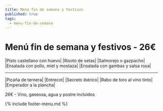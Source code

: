 ```yaml
---
title: Menú fin de semana y festivos
published: true
tags:
  - menu-fin-de-semana
---
```



# Menú fin de semana y festivos - 26€

|Pisto castellano con huevo|
|Risoto de setas|
|Salmorejo o gazpacho|
|Ensalada con pollo, miel y mostaza|
|Ensalada con gambas y salsa rosa|

<!-- |Ensalada con rulo de cabra, frutos secos y balsámico de frutos rojos| -->

------

|Picaña de ternera|
|Entrecot|
|Secreto ibérico|
|Rabo de toro al vino tinto|
|Emperador a la plancha|

<!-- |Cordero asado|eligiendo este segundo plato se añade 10€ al menú, en total 34€| -->

26€ - Vino, gaseosa, agua y postre incluidos

{% include footer-menu.md %}
